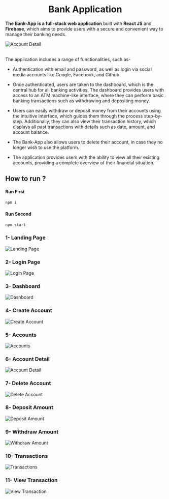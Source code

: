 <p align="center">
  <h1 align="center">Bank Application</h1>
</p>

**The Bank-App is a full-stack web application** built with **React JS** and **Firebase**, which aims to provide users with a secure and convenient way to manage their banking needs. 
<br />

![Account Detail](https://drive.google.com/uc?export=view&id=10nJQ8NL1GZiqswZWQcFzYqSpnUigTpBC) <br /> <br />

The application includes a range of functionalities, such as-
* Authentication with email and password, as well as login via social media accounts like Google, Facebook, and Github.

* Once authenticated, users are taken to the dashboard, which is the central hub for all banking activities. The dashboard provides users with access to an ATM machine-like interface, where they can perform basic banking transactions such as withdrawing and depositing money.

* Users can easily withdraw or deposit money from their accounts using the intuitive interface, which guides them through the process step-by-step. Additionally, they can also view their transaction history, which displays all past transactions with details such as date, amount, and account balance.

* The Bank-App also allows users to delete their account, in case they no longer wish to use the platform. 
* The application provides users with the ability to view all their existing accounts, providing a complete overview of their financial situation.

## How to run ?
#### Run First
```javascript
npm i
```
#### Run Second
```javascript
npm start
```

### 1- Landing Page
![Landing Page](https://drive.google.com/uc?export=view&id=1lr6s91L96AjXSQ0ydxj8huh1B3OCMjhE) <br />
### 2- Login Page
![Login Page](https://drive.google.com/uc?export=view&id=15QeGB3hoSLmgFTViaJSAnklMoYHYyjQf) <br />
### 3- Dashboard
![Dashboard](https://drive.google.com/uc?export=view&id=16ZRkhX37H_zDWko68TFLyZksCt9QgMo1) <br />
### 4- Create Account
![Create Account](https://drive.google.com/uc?export=view&id=1LDpr3IWOTD8PUh1MdRT2TOvcmdtEAOel) <br />
### 5- Accounts
![Accounts](https://drive.google.com/uc?export=view&id=18KZ73Z8iJL6Oo3UVlssV_PS9KygldJ7C) <br />
### 6- Account Detail
![Account Detail](https://drive.google.com/uc?export=view&id=1R1JmF4-rQ_RiKaMS56cIBT5M9yRq4Ol4) <br />
### 7- Delete Account
![Delete Account](https://drive.google.com/uc?export=view&id=1vN89C7BfQIbScISfs4ze3fDmvThwnN86) <br />
### 8- Deposit Amount
![Deposit Amount](https://drive.google.com/uc?export=view&id=1YEjex5uG5pct4AWvwWb3n6GHLoQJoZs4) <br />
### 9- Withdraw Amount
![Withdraw Amount](https://drive.google.com/uc?export=view&id=1YVVbmtJxwwq3xg_W7GJ1MtWGEIF5Tp8n) <br />
### 10- Transactions
![Transactions](https://drive.google.com/uc?export=view&id=1XkYSNWuxc0a3KaUaivf4aMPutijSwL2k) <br />
### 11- View Transaction
![View Transaction](https://drive.google.com/uc?export=view&id=1JTH_XI1X6tvy9YP31u-gWTX47d_x9XAc) <br /> <br />
